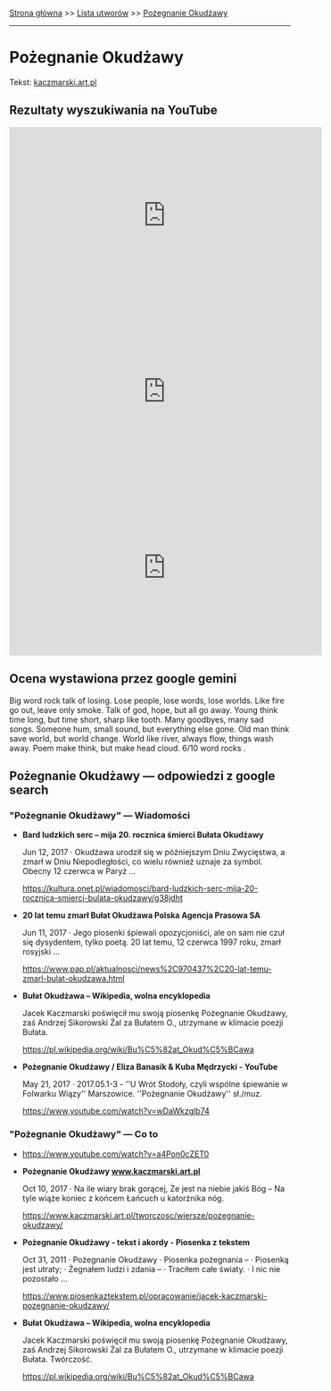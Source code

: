 [Strona główna](../index.md) >> [Lista utworów](../list.md) >> [Pożegnanie Okudżawy](472.md)

---

# Pożegnanie Okudżawy

Tekst: [kaczmarski.art.pl](https://www.kaczmarski.art.pl/tworczosc/wiersze/pozegnanie-okudzawy/)

## Rezultaty wyszukiwania na YouTube

<iframe width="560" height="315" src="https://www.youtube.com/embed/a4Pon0cZET0?si=IdontcarewhotheIRSsendsImnotpayingtaxes" title="YouTube video player" frameborder="0" allow="accelerometer; autoplay; clipboard-write; encrypted-media; gyroscope; picture-in-picture; web-share" referrerpolicy="strict-origin-when-cross-origin" allowfullscreen></iframe>

<iframe width="560" height="315" src="https://www.youtube.com/embed/eS_d_WkmNfo?si=IdontcarewhotheIRSsendsImnotpayingtaxes" title="YouTube video player" frameborder="0" allow="accelerometer; autoplay; clipboard-write; encrypted-media; gyroscope; picture-in-picture; web-share" referrerpolicy="strict-origin-when-cross-origin" allowfullscreen></iframe>

<iframe width="560" height="315" src="https://www.youtube.com/embed/D-k62WaRDnc?si=IdontcarewhotheIRSsendsImnotpayingtaxes" title="YouTube video player" frameborder="0" allow="accelerometer; autoplay; clipboard-write; encrypted-media; gyroscope; picture-in-picture; web-share" referrerpolicy="strict-origin-when-cross-origin" allowfullscreen></iframe>

## Ocena wystawiona przez google gemini

Big word rock talk of losing. Lose people, lose words, lose worlds. Like fire go out, leave only smoke. Talk of god, hope, but all go away. Young think time long, but time short, sharp like tooth. Many goodbyes, many sad songs. Someone hum, small sound, but everything else gone. Old man think save world, but world change. World like river, always flow, things wash away. Poem make think, but make head cloud. 6/10 word rocks .


## Pożegnanie Okudżawy — odpowiedzi z google search

### "Pożegnanie Okudżawy" — Wiadomości

- **Bard ludzkich serc – mija 20. rocznica śmierci Bułata Okudżawy**

    Jun 12, 2017  ·  Okudżawa urodził się w późniejszym Dniu Zwycięstwa, a zmarł w Dniu Niepodległości, co wielu również uznaje za symbol. Obecny 12 czerwca w Paryż ... 

   <https://kultura.onet.pl/wiadomosci/bard-ludzkich-serc-mija-20-rocznica-smierci-bulata-okudzawy/g38jdht>
- **20 lat temu zmarł Bułat Okudżawa  Polska Agencja Prasowa SA**

    Jun 11, 2017  ·  Jego piosenki śpiewali opozycjoniści, ale on sam nie czuł się dysydentem, tylko poetą. 20 lat temu, 12 czerwca 1997 roku, zmarł rosyjski ... 

   <https://www.pap.pl/aktualnosci/news%2C970437%2C20-lat-temu-zmarl-bulat-okudzawa.html>
- **Bułat Okudżawa – Wikipedia, wolna encyklopedia**

    Jacek Kaczmarski poświęcił mu swoją piosenkę Pożegnanie Okudżawy, zaś Andrzej Sikorowski Żal za Bułatem O., utrzymane w klimacie poezji Bułata. 

   <https://pl.wikipedia.org/wiki/Bu%C5%82at_Okud%C5%BCawa>
- **Pożegnanie Okudżawy / Eliza Banasik & Kuba Mędrzycki - YouTube**

    May 21, 2017  ·  2017.05.1-3 - ''U Wrót Stodoły, czyli wspólne śpiewanie w Folwarku Wiązy'' Marszowice. ''Pożegnanie Okudżawy'' sł./muz. 

   <https://www.youtube.com/watch?v=wDaWkzgIb74>

### "Pożegnanie Okudżawy" — Co to

- <https://www.youtube.com/watch?v=a4Pon0cZET0>
- **Pożegnanie Okudżawy www.kaczmarski.art.pl**

    Oct 10, 2017  ·  Na ile wiary brak gorącej, Że jest na niebie jakiś Bóg – Na tyle wiąże koniec z końcem Łańcuch u katorżnika nóg. 

   <https://www.kaczmarski.art.pl/tworczosc/wiersze/pozegnanie-okudzawy/>
- **Pożegnanie Okudżawy - tekst i akordy - Piosenka z tekstem**

    Oct 31, 2011  ·  Pożegnanie Okudżawy · Piosenka pożegnania – · Piosenką jest utraty; · Żegnałem ludzi i zdania – · Traciłem całe światy. · I nic nie pozostało ... 

   <https://www.piosenkaztekstem.pl/opracowanie/jacek-kaczmarski-pozegnanie-okudzawy/>
- **Bułat Okudżawa – Wikipedia, wolna encyklopedia**

    Jacek Kaczmarski poświęcił mu swoją piosenkę Pożegnanie Okudżawy, zaś Andrzej Sikorowski Żal za Bułatem O., utrzymane w klimacie poezji Bułata. Twórczość. 

   <https://pl.wikipedia.org/wiki/Bu%C5%82at_Okud%C5%BCawa>


